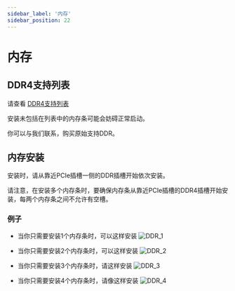 ```yaml
---
sidebar_label: '内存'
sidebar_position: 22
---
```

# 内存

## DDR4支持列表
请查看 [DDR4支持列表](https://github.com/milkv-pioneer/hardware/blob/main/pioneer_ddr_list.pdf)

安装未包括在列表中的内存条可能会妨碍正常启动。 

你可以与我们联系，购买原始支持DDR。
## 内存安装
安装时，请从靠近PCIe插槽一侧的DDR插槽开始依次安装。 

请注意，在安装多个内存条时，要确保内存条从靠近PCIe插槽的DDR4插槽开始安装，每两个内存条之间不允许有空槽。

### 例子

- 当你只需要安装1个内存条时，可以这样安装
![DDR_1](/Pioneerimage/ddr_1.webp)  

- 当你只需要安装2个内存条时，可以这样安装
![DDR_2](/Pioneerimage/ddr_2.webp)  

- 当你只需要安装3个内存条时，请这样安装
![DDR_3](/Pioneerimage/ddr_3.webp)  

- 当你只需要安装4个内存条时，请像这样安装
![DDR_4](/Pioneerimage/ddr_4.webp)